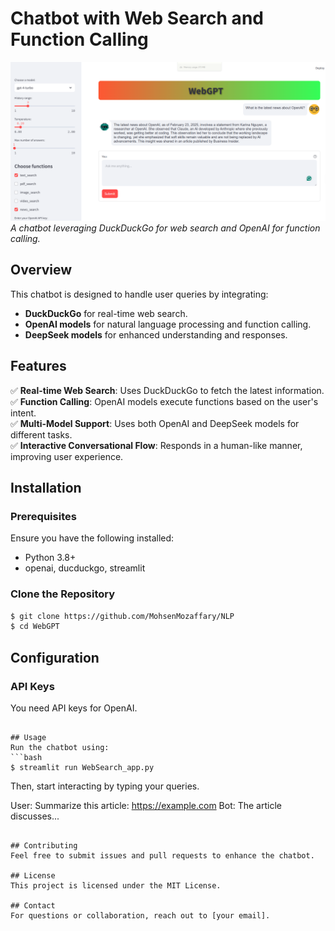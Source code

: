 # Chatbot with Web Search and Function Calling

![Chatbot](logo.png)  
*A chatbot leveraging DuckDuckGo for web search and OpenAI for function calling.*

## Overview
This chatbot is designed to handle user queries by integrating:
- **DuckDuckGo** for real-time web search.
- **OpenAI models** for natural language processing and function calling.
- **DeepSeek models** for enhanced understanding and responses.

## Features
✅ **Real-time Web Search**: Uses DuckDuckGo to fetch the latest information.  
✅ **Function Calling**: OpenAI models execute functions based on the user's intent.  
✅ **Multi-Model Support**: Uses both OpenAI and DeepSeek models for different tasks.  
✅ **Interactive Conversational Flow**: Responds in a human-like manner, improving user experience.  

## Installation

### Prerequisites
Ensure you have the following installed:
- Python 3.8+
- openai, ducduckgo, streamlit

### Clone the Repository
```bash
$ git clone https://github.com/MohsenMozaffary/NLP
$ cd WebGPT
```


## Configuration

### API Keys
You need API keys for OpenAI.
```

## Usage
Run the chatbot using:
```bash
$ streamlit run WebSearch_app.py
```
Then, start interacting by typing your queries.


User: Summarize this article: https://example.com
Bot: The article discusses...
```

## Contributing
Feel free to submit issues and pull requests to enhance the chatbot.

## License
This project is licensed under the MIT License.

## Contact
For questions or collaboration, reach out to [your email].
